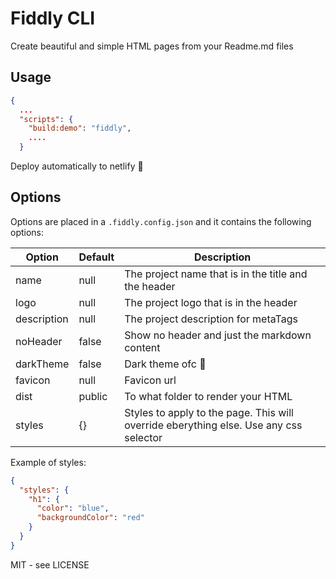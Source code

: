 # Fiddly CLI

Create beautiful and simple HTML pages from your Readme.md files

## Usage

```json
{
  ...
  "scripts": {
    "build:demo": "fiddly",
    ....
  }
```

Deploy automatically to netlify 🎉

## Options

Options are placed in a `.fiddly.config.json` and it contains the following options:

| Option      | Default | Description                                                                           |
| ----------- | ------- | ------------------------------------------------------------------------------------- |
| name        | null    | The project name that is in the title and the header                                  |
| logo        | null    | The project logo that is in the header                                                |
| description | null    | The project description for metaTags                                                  |
| noHeader    | false   | Show no header and just the markdown content                                          |
| darkTheme   | false   | Dark theme ofc 🎉                                                                     |
| favicon     | null    | Favicon url                                                                           |
| dist        | public  | To what folder to render your HTML                                                    |
| styles      | {}      | Styles to apply to the page. This will override eberything else. Use any css selector |

Example of styles:

```json
{
  "styles": {
    "h1": {
      "color": "blue",
      "backgroundColor": "red"
    }
  }
}
```

MIT - see LICENSE
